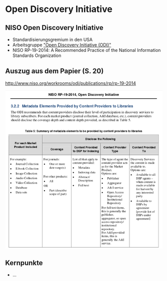 # Open Discovery Initiative

## NISO Open Discovery Initiative
* Standardisierungsgremium in den USA
* Arbeitsgruppe ["Open Discovery Initiative (ODI)"](http://www.niso.org/workrooms/odi/)
* NISO RP-19-2014: A Recommended Practice of the  National Information Standards Organization

## Auszug aus dem Papier (S. 20)
http://www.niso.org/workrooms/odi/publications/rp/rp-19-2014

[](http://www.niso.org/workrooms/odi/publications/rp/rp-19-2014)![](images/screenshot-niso-odi.png)

## Kernpunkte
* ...


